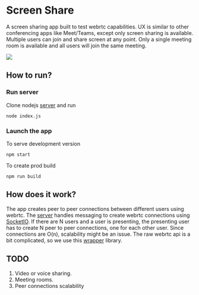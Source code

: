 # Screen Share

A screen sharing app built to test webrtc capabilities. UX is similar to other conferencing apps like Meet/Teams, except only screen sharing is available. Multiple users can join and share screen at any point. Only a single meeting room is available and all users will join the same meeting. 

<img src=https://user-images.githubusercontent.com/28217026/169112806-401825a6-7392-44f9-b0dc-548add37e8a9.png />

## How to run?

### Run server
Clone nodejs [server](https://github.com/amanchauhan11/screen-share-server) and run  
```
node index.js
```

### Launch the app
To serve development version  
```
npm start
```

To create prod build  
```
npm run build
```

## How does it work?

The app creates peer to peer connections between different users using webrtc. The [server]([url](https://github.com/amanchauhan11/screen-share-server)) handles messaging to create webrtc connections using [SocketIO](https://socket.io/docs/v4/). 
If there are N users and a user is presenting, the presenting user has to create N peer to peer connections, one for each other user. Since connections are O(n), scalability might be an issue. 
The raw webrtc api is a bit complicated, so we use this [wrapper](https://github.com/feross/simple-peer) library.

## TODO
1. Video or voice sharing.
2. Meeting rooms.
3. Peer connections scalability
